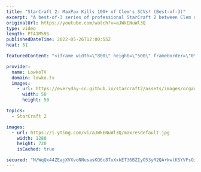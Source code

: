 ```yaml
---
title: "StarCraft 2: MaxPax Kills 100+ of Clem's SCVs! (Best-of-3)"
excerpt: "A best-of-3 series of professional StarCraft 2 between Clem and MaxPax. In this series of Terran versus Protoss we have a variety of strategies being played as both progamers try to outsmart each other.   Support my work on Patreon: https://www.patreon.com/lowkotv Become a YouTube member: https://lowko.tv/join"
originalUrl: https://youtube.com/watch?v=aJWkENuWl3Q
type: video
length: PT41M59S
publishedDateTime: 2022-05-26T12:00:55Z
heat: 51

featuredContent: "<iframe width=\"800\" height=\"500\" frameborder=\"0\" src=\"https://www.youtube.com/embed/aJWkENuWl3Q\" allow=\"accelerometer; autoplay; encrypted-media; gyroscope; picture-in-picture\" allowfullscreen></iframe>"

provider:
  name: LowkoTV
  domain: lowko.tv
  images:
    - url: https://everyday-cc.github.io/starcraft2/assets/images/organizations/lowko.tv-50x50.jpg
      width: 50
      height: 50

topics:
  - StarCraft 2

images:
  - url: https://i.ytimg.com/vi/aJWkENuWl3Q/maxresdefault.jpg
    width: 1280
    height: 720
    isCached: true

secured: "N/WqQx44ZEajXVXvoNNusasKQ6c8TuXxkET36BZIyO53yR2QA+kwlKSYVFsOik0Y0GyTwhfI28QwobQKl83R9Ql3O0V7GHtgw5ICax73xC5y68sjoV8b2b+yQL0rjUb4dM9sbacJLIFt/6a4MZMKtIRGYORxsUkalRQeGnrXEPwXwhGDXmP0tEUeh4RoMXHeEetAuUNloxfDcdF4axzfk1PfQiQkdpi1JpzwkHnZNM7ttLLcplyFHq7KFibbCsQZ6EFteRvRqlGNt/hPL3jOIhv4jxFLPBbeSyMKRowEF80LC0wm5SRrEHbD2KmPlQyDvYIzFd1JI5K4T/buLoBqmiE1E3pFeaYByycziDlcU8JQ65jdT5SzJWrNmlYMBanYGubSG28d+fcH2ji+bjg4BmGaq9Z7iHcrZlF3PP3+TW8kKxFXv3acyvI+QOlPIdQf;9+ty1GNig9mgmLZfgoYaNg=="
---
```


